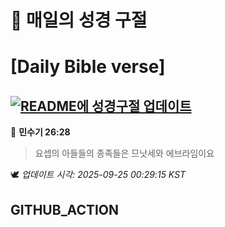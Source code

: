 # 🙏 매일의 성경 구절
# [Daily Bible verse]
## [![README에 성경구절 업데이트](https://github.com/DONGSUKA/first_test/actions/workflows/update-readme-bible.yml/badge.svg)](https://github.com/DONGSUKA/first_test/actions/workflows/update-readme-bible.yml)
<!-- START_BIBLE_VERSE -->
📖 **민수기 26:28**
> 요셉의 아들들의 종족들은 므낫세와 에브라임이요

🕊️ _업데이트 시각: 2025-09-25 00:29:15 KST_
  <!-- END_BIBLE_VERSE -->
## GITHUB_ACTION
